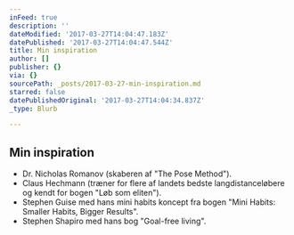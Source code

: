 ```yaml
---
inFeed: true
description: ''
dateModified: '2017-03-27T14:04:47.183Z'
datePublished: '2017-03-27T14:04:47.544Z'
title: Min inspiration
author: []
publisher: {}
via: {}
sourcePath: _posts/2017-03-27-min-inspiration.md
starred: false
datePublishedOriginal: '2017-03-27T14:04:34.837Z'
_type: Blurb

---
```

## Min inspiration

* Dr. Nicholas Romanov (skaberen af "The Pose Method").
* Claus Hechmann (træner for flere af landets bedste langdistanceløbere og kendt for bogen "Løb som eliten").
* Stephen Guise med hans mini habits koncept fra bogen "Mini Habits: Smaller Habits, Bigger Results".
* Stephen Shapiro med hans bog "Goal-free living".